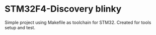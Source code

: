 # STM32F4-Discovery blinky

Simple project using Makefile as toolchain for STM32. Created for tools setup and test.